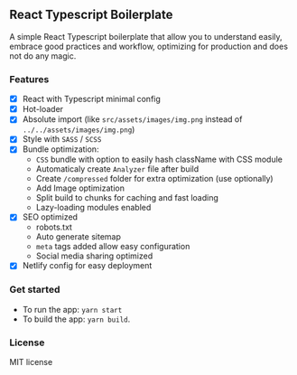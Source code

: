 ## React Typescript Boilerplate

A simple React Typescript boilerplate that allow you to understand easily, embrace good practices and workflow, optimizing for production and does not do any magic.

### Features
- [x] React with Typescript minimal config
- [x] Hot-loader
- [x] Absolute import (like `src/assets/images/img.png` instead of `../../assets/images/img.png`)
- [x] Style with `SASS` / `SCSS`
- [x] Bundle optimization:
  * `CSS` bundle with option to easily hash className with CSS module
  * Automaticaly create `Analyzer` file after build
  * Create `/compressed` folder for extra optimization (use optionally)
  * Add Image optimization
  * Split build to chunks for caching and fast loading
  * Lazy-loading modules enabled
- [x] SEO optimized
  * robots.txt
  * Auto generate sitemap
  * `meta` tags added allow easy configuration
  * Social media sharing optimized
- [x] Netlify config for easy deployment

### Get started
- To run the app: `yarn start`
- To build the app: `yarn build`.

### License
MIT license